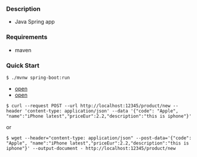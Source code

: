 ### Description
- Java Spring app

### Requirements
- maven

### Quick Start
```console
$ ./mvnw spring-boot:run
```
- [open](http://localhost:12345/product/popular)
- [open](http://localhost:12345/product/filter?code=SGS23&name=Samsung)
```console
$ curl --request POST --url http://localhost:12345/product/new --header 'content-type: application/json' --data '{"code": "Apple", "name":"iPhone latest","priceEur":2.2,"description":"this is iphone"}'
```
or
```console
$ wget --header="content-type: application/json" --post-data='{"code": "Apple", "name":"iPhone latest","priceEur":2.2,"description":"this is iphone"}' --output-document - http://localhost:12345/product/new
```
